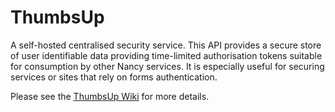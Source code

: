 ThumbsUp
========

A self-hosted centralised security service. This API provides a secure store of user identifiable data providing time-limited authorisation tokens suitable for consumption by other Nancy services. It is especially useful for securing services or sites that rely on forms authentication.

Please see the [ThumbsUp Wiki](https://github.com/biofractal/ThumbsUp/wiki) for more details.
